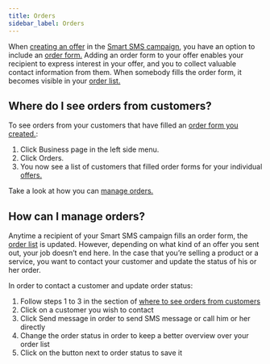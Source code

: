 ```yaml
---
title: Orders 
sidebar_label: Orders
---
```


When [creating an offer](offers.md#how-can-i-create-and-send-an-offer) in the [Smart SMS campaign](creating-smart-sms-campaign.md#how-do-i-create-smart-sms-campaign), you have an option to include an [order form.](order-form.md#what-is-an-order-form-and-how-can-i-activate-it) Adding an order form to your offer enables your recipient to express interest in your offer, and you to collect valuable contact information from them. When somebody fills the order form, it becomes visible in your [order list.](#where-do-i-see-orders-from-customers)

## Where do I see orders from customers?
To see orders from your customers that have filled an [order form you created.](#how-can-i-create-an-order-form):
1.	Click Business page in the left side menu.
2.	Click Orders.
3.	You now see a list of customers that filled order forms for your individual [offers.]( https://www.bulkgate.com/en/solutions/smart-sms#offers) 

Take a look at how you can [manage orders.](#how-can-i-manage-orders)

## How can I manage orders?
Anytime a recipient of your Smart SMS campaign fills an order form, the [order list](#where-do-i-see-orders-from-customers) is updated. However, depending on what kind of an offer you sent out, your job doesn’t end here. 
In the case that you’re selling a product or a service, you want to contact your customer and update the status of his or her order.

In order to contact a customer and update order status:
1.	Follow steps 1 to 3 in the section of [where to see orders from customers](#where-do-i-see-orders-from-customers)
2.	Click on a customer you wish to contact
3.	Click Send message in order to send SMS message or call him or her directly
4.	Change the order status in order to keep a better overview over your order list
5.	Click on the button next to order status to save it
